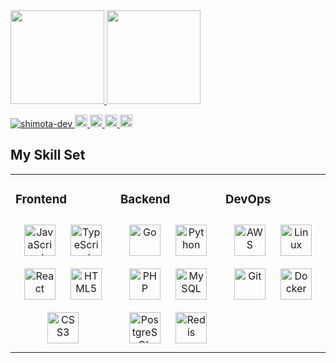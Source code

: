 <a href="https://github.com/anuraghazra/github-readme-stats">
  <img aligh="left" height="150px" src="https://github-readme-stats.vercel.app/api/top-langs/?username=shimota-dev&layout=compact&theme=onedark">
</a>

<a href="https://github.com/anuraghazra/github-readme-stats">
  <img aligh="left" height="150px" src="https://github-readme-stats.vercel.app/api?username=shimota-dev&hide=contribs&theme=onedark">
</a>

<p align="left">
  <a href="https://github.com/shimota-dev/shimota-dev/">
    <img src="https://komarev.com/ghpvc/?username=shimota-dev" alt="shimota-dev" />
  </a>
  <a href="http://twitter.com/shimota-dev">
    <img height="20" src="https://img.shields.io/twitter/follow/shimota-dev?label=Twitter&logo=twitter&style=flat" />
  </a>
  <a href="https://github.com/shimota-dev">
    <img height="20" src="https://img.shields.io/github/followers/shimota-dev?label=follow&logo=github&style=flat" />
  </a>
  <a href="http://qiita.com/shimota-dev">
    <img height="20" src="https://qiita-badge.apiapi.app/s/shimota-dev/posts.svg" />
  </a>
  <//qiita.com/shimota-dev">
    <img height="20" src="https://qiita-badge.apiapi.app/s/shimota-dev/contributions.svg" />
  </a>
</p>


## My Skill Set  
<table><tr><td valign="top" width="33%">

### Frontend  
<div align="center">  
<img style="margin: 10px" src="https://profilinator.rishav.dev/skills-assets/javascript-original.svg" alt="JavaScript" height="50" />  
<img style="margin: 10px" src="https://profilinator.rishav.dev/skills-assets/typescript-original.svg" alt="TypeScript" height="50" />  
<img style="margin: 10px" src="https://profilinator.rishav.dev/skills-assets/react-original-wordmark.svg" alt="React" height="50" />  
<img style="margin: 10px" src="https://profilinator.rishav.dev/skills-assets/html5-original-wordmark.svg" alt="HTML5" height="50" />  
<img style="margin: 10px" src="https://profilinator.rishav.dev/skills-assets/css3-original-wordmark.svg" alt="CSS3" height="50" />  
</div>

</td><td valign="top" width="33%">



### Backend  
<div align="center">    
<img style="margin: 10px" src="https://profilinator.rishav.dev/skills-assets/go-original.svg" alt="Go" height="50" />  
<img style="margin: 10px" src="https://profilinator.rishav.dev/skills-assets/python-original.svg" alt="Python" height="50" />  
<img style="margin: 10px" src="https://profilinator.rishav.dev/skills-assets/php-original.svg" alt="PHP" height="50" />      
<img style="margin: 10px" src="https://profilinator.rishav.dev/skills-assets/mysql-original-wordmark.svg" alt="MySQL" height="50" />  
<img style="margin: 10px" src="https://profilinator.rishav.dev/skills-assets/postgresql-original-wordmark.svg" alt="PostgreSQL" height="50" />  
<img style="margin: 10px" src="https://profilinator.rishav.dev/skills-assets/redis-original-wordmark.svg" alt="Redis" height="50" />  
</div>

</td><td valign="top" width="33%">



### DevOps  
<div align="center">  
<img style="margin: 10px" src="https://profilinator.rishav.dev/skills-assets/amazonwebservices-original-wordmark.svg" alt="AWS" height="50" />  
<img style="margin: 10px" src="https://profilinator.rishav.dev/skills-assets/linux-original.svg" alt="Linux" height="50" />  
<img style="margin: 10px" src="https://profilinator.rishav.dev/skills-assets/git-scm-icon.svg" alt="Git" height="50" />  
<img style="margin: 10px" src="https://profilinator.rishav.dev/skills-assets/docker-original-wordmark.svg" alt="Docker" height="50" />  
</div>

</td></tr></table>  

<br/>  
